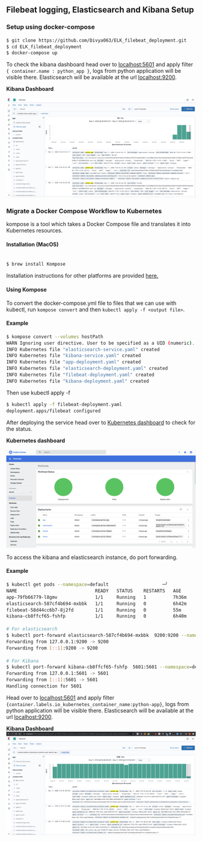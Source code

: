 ## Filebeat logging, Elasticsearch and Kibana Setup

### Setup using docker-compose

```bash
$ git clone https://github.com/Divya063/ELK_filebeat_deployment.git
$ cd ELK_filebeat_deployment
$ docker-compose up 

```
To check the kibana dashboard head over to [localhost:5601](http://localhost:5601) and apply filter `{ container.name : python_app }`, logs from python application will be visible there. Elasticsearch will be available at the url [localhost:9200](http://localhost:9200).

<b> Kibana Dashboard </b>

![Alt text](https://github.com/Divya063/ELK_filebeat_deployment/blob/master/screenshots/kibana_docker.png)

###  Migrate a Docker Compose Workflow to Kubernetes

kompose is a tool which takes a Docker Compose file and translates it into Kubernetes resources.

#### Installation (MacOS)

```bash

$ brew install Kompose

```
Installation instructions for other platforms are provided [here.](https://kubernetes.io/docs/tasks/configure-pod-container/translate-compose-kubernetes/#install-kompose)

#### Using Kompose

To convert the docker-compose.yml file to files that we can use with kubectl, run `kompose convert` and then `kubectl apply -f <output file>`.

#### Example

```bash
$ kompose convert --volumes hostPath                      
WARN Ignoring user directive. User to be specified as a UID (numeric). 
INFO Kubernetes file "elasticsearch-service.yaml" created 
INFO Kubernetes file "kibana-service.yaml" created 
INFO Kubernetes file "app-deployment.yaml" created 
INFO Kubernetes file "elasticsearch-deployment.yaml" created 
INFO Kubernetes file "filebeat-deployment.yaml" created 
INFO Kubernetes file "kibana-deployment.yaml" created 

```
Then use kubectl apply -f <output file for the service you want to deploy>

```bash
$ kubectl apply -f filebeat-deployment.yaml               
deployment.apps/filebeat configured
```
After deploying the service head over to [Kubernetes dashboard](http://localhost:8001/api/v1/namespaces/kubernetes-dashboard/services/https:kubernetes-dashboard:/proxy/#/overview?namespace=default) to check for the status.

<b> Kubernetes dashboard </b>

![Alt text](https://github.com/Divya063/ELK_filebeat_deployment/blob/master/screenshots/dashboard.png)

To access the kibana and elasticsearch instance, do port forwarding. 

#### Example

```bash
$ kubectl get pods --namespace=default                    ─╯
NAME                             READY   STATUS    RESTARTS   AGE
app-79fb66779-l8gmv              1/1     Running   1          7h36m
elasticsearch-587cf4b694-mxbbk   1/1     Running   0          6h42m
filebeat-58d44cc6b7-8j2fd        1/1     Running   0          55m
kibana-cb8ffcf65-fshfp           1/1     Running   0          6h40m

# For elasticsearch
$ kubectl port-forward elasticsearch-587cf4b694-mxbbk  9200:9200 --namespace=default
Forwarding from 127.0.0.1:9200 -> 9200
Forwarding from [::1]:9200 -> 9200

# For Kibana
$ kubectl port-forward kibana-cb8ffcf65-fshfp  5601:5601 --namespace=default
Forwarding from 127.0.0.1:5601 -> 5601
Forwarding from [::1]:5601 -> 5601
Handling connection for 5601
```
Head over to [localhost:5601](http://localhost:5601) and apply filter `{container.labels.io_kubernetes_container_name:python-app}`, logs from python application will be visible there. Elasticsearch will be available at the url [localhost:9200](http://localhost:9200).

<b> Kibana Dashboard </b>
![Alt text](https://github.com/Divya063/ELK_filebeat_deployment/blob/master/screenshots/kube_kibana.png)




